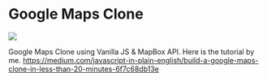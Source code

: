 # Google Maps Clone

![](maps.gif)

Google Maps Clone using Vanilla JS & MapBox API. Here is the tutorial by me.
https://medium.com/javascript-in-plain-english/build-a-google-maps-clone-in-less-than-20-minutes-6f7c68db13e
